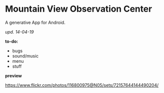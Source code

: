 Mountain View Observation Center
==============

A generative App for Android.


*upd. 14-04-19*



**to-do:**

- bugs
- sound/music
- menu
- stuff


**preview**

https://www.flickr.com/photos/116800975@N05/sets/72157644144490204/
